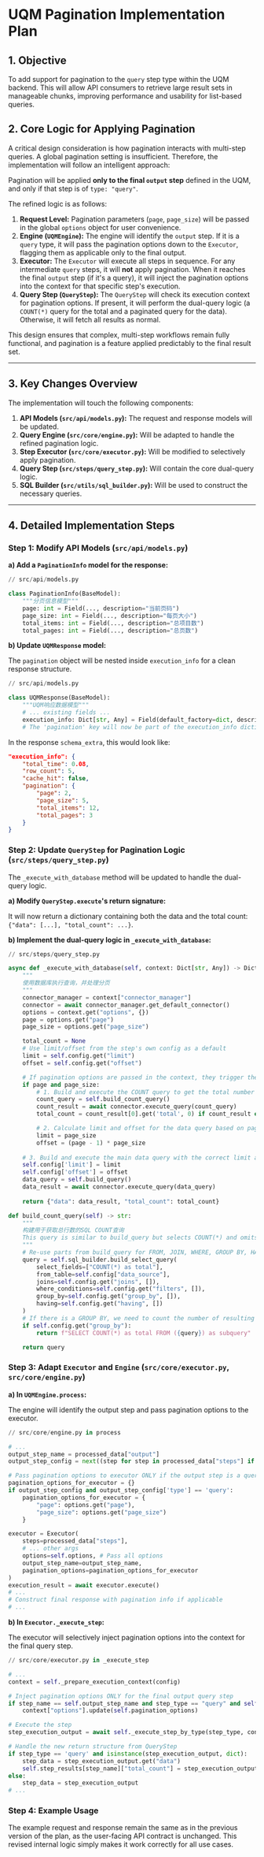 
# UQM Pagination Implementation Plan

## 1. Objective

To add support for pagination to the `query` step type within the UQM backend. This will allow API consumers to retrieve large result sets in manageable chunks, improving performance and usability for list-based queries.

## 2. Core Logic for Applying Pagination

A critical design consideration is how pagination interacts with multi-step queries. A global pagination setting is insufficient. Therefore, the implementation will follow an intelligent approach:

Pagination will be applied **only to the final `output` step** defined in the UQM, and only if that step is of `type: "query"`.

The refined logic is as follows:

1.  **Request Level:** Pagination parameters (`page`, `page_size`) will be passed in the global `options` object for user convenience.
2.  **Engine (`UQMEngine`):** The engine will identify the `output` step. If it is a `query` type, it will pass the pagination options down to the `Executor`, flagging them as applicable only to the final output.
3.  **Executor:** The `Executor` will execute all steps in sequence. For any intermediate `query` steps, it will **not** apply pagination. When it reaches the final `output` step (if it's a query), it will inject the pagination options into the context for that specific step's execution.
4.  **Query Step (`QueryStep`):** The `QueryStep` will check its execution context for pagination options. If present, it will perform the dual-query logic (a `COUNT(*)` query for the total and a paginated query for the data). Otherwise, it will fetch all results as normal.

This design ensures that complex, multi-step workflows remain fully functional, and pagination is a feature applied predictably to the final result set.

---

## 3. Key Changes Overview

The implementation will touch the following components:

1.  **API Models (`src/api/models.py`):** The request and response models will be updated.
2.  **Query Engine (`src/core/engine.py`):** Will be adapted to handle the refined pagination logic.
3.  **Step Executor (`src/core/executor.py`):** Will be modified to selectively apply pagination.
4.  **Query Step (`src/steps/query_step.py`):** Will contain the core dual-query logic.
5.  **SQL Builder (`src/utils/sql_builder.py`):** Will be used to construct the necessary queries.

---

## 4. Detailed Implementation Steps

### Step 1: Modify API Models (`src/api/models.py`)

**a) Add a `PaginationInfo` model for the response:**

```python
// src/api/models.py

class PaginationInfo(BaseModel):
    """分页信息模型"""
    page: int = Field(..., description="当前页码")
    page_size: int = Field(..., description="每页大小")
    total_items: int = Field(..., description="总项目数")
    total_pages: int = Field(..., description="总页数")
```

**b) Update `UQMResponse` model:**

The `pagination` object will be nested inside `execution_info` for a clean response structure.

```python
// src/api/models.py

class UQMResponse(BaseModel):
    """UQM响应数据模型"""
    # ... existing fields ...
    execution_info: Dict[str, Any] = Field(default_factory=dict, description="执行信息")
    # The 'pagination' key will now be part of the execution_info dictionary
```

In the response `schema_extra`, this would look like:
```json
"execution_info": {
    "total_time": 0.08,
    "row_count": 5,
    "cache_hit": false,
    "pagination": {
        "page": 2,
        "page_size": 5,
        "total_items": 12,
        "total_pages": 3
    }
}
```

### Step 2: Update `QueryStep` for Pagination Logic (`src/steps/query_step.py`)

The `_execute_with_database` method will be updated to handle the dual-query logic.

**a) Modify `QueryStep.execute`'s return signature:**

It will now return a dictionary containing both the data and the total count: `{"data": [...], "total_count": ...}`.

**b) Implement the dual-query logic in `_execute_with_database`:**

```python
// src/steps/query_step.py

async def _execute_with_database(self, context: Dict[str, Any]) -> Dict[str, Any]:
    """
    使用数据库执行查询，并处理分页
    """
    connector_manager = context["connector_manager"]
    connector = await connector_manager.get_default_connector()
    options = context.get("options", {})
    page = options.get("page")
    page_size = options.get("page_size")

    total_count = None
    # Use limit/offset from the step's own config as a default
    limit = self.config.get("limit")
    offset = self.config.get("offset")

    # If pagination options are passed in the context, they trigger the pagination logic
    if page and page_size:
        # 1. Build and execute the COUNT query to get the total number of items
        count_query = self.build_count_query()
        count_result = await connector.execute_query(count_query)
        total_count = count_result[0].get('total', 0) if count_result else 0

        # 2. Calculate limit and offset for the data query based on pagination params
        limit = page_size
        offset = (page - 1) * page_size
    
    # 3. Build and execute the main data query with the correct limit and offset
    self.config['limit'] = limit
    self.config['offset'] = offset
    data_query = self.build_query()
    data_result = await connector.execute_query(data_query)
    
    return {"data": data_result, "total_count": total_count}

def build_count_query(self) -> str:
    """
    构建用于获取总行数的SQL COUNT查询
    This query is similar to build_query but selects COUNT(*) and omits ORDER BY, LIMIT, OFFSET.
    """
    # Re-use parts from build_query for FROM, JOIN, WHERE, GROUP BY, HAVING
    query = self.sql_builder.build_select_query(
        select_fields=["COUNT(*) as total"],
        from_table=self.config["data_source"],
        joins=self.config.get("joins", []),
        where_conditions=self.config.get("filters", []),
        group_by=self.config.get("group_by", []),
        having=self.config.get("having", [])
    )
    # If there is a GROUP BY, we need to count the number of resulting groups
    if self.config.get("group_by"):
        return f"SELECT COUNT(*) as total FROM ({query}) as subquery"

    return query
```

### Step 3: Adapt `Executor` and `Engine` (`src/core/executor.py`, `src/core/engine.py`)

**a) In `UQMEngine.process`:**

The engine will identify the output step and pass pagination options to the executor.

```python
// src/core/engine.py in process

# ...
output_step_name = processed_data["output"]
output_step_config = next((step for step in processed_data["steps"] if step["name"] == output_step_name), None)

# Pass pagination options to executor ONLY if the output step is a query
pagination_options_for_executor = {}
if output_step_config and output_step_config['type'] == 'query':
    pagination_options_for_executor = {
        "page": options.get("page"),
        "page_size": options.get("page_size")
    }

executor = Executor(
    steps=processed_data["steps"],
    # ... other args
    options=self.options, # Pass all options
    output_step_name=output_step_name,
    pagination_options=pagination_options_for_executor
)
execution_result = await executor.execute()
# ...
# Construct final response with pagination info if applicable
# ...
```

**b) In `Executor._execute_step`:**

The executor will selectively inject pagination options into the context for the final query step.

```python
// src/core/executor.py in _execute_step

# ...
context = self._prepare_execution_context(config)

# Inject pagination options ONLY for the final output query step
if step_name == self.output_step_name and step_type == "query" and self.pagination_options:
    context["options"].update(self.pagination_options)

# Execute the step
step_execution_output = await self._execute_step_by_type(step_type, config, context)

# Handle the new return structure from QueryStep
if step_type == 'query' and isinstance(step_execution_output, dict):
    step_data = step_execution_output.get("data")
    self.step_results[step_name]["total_count"] = step_execution_output.get("total_count")
else:
    step_data = step_execution_output
# ...
```

### Step 4: Example Usage

The example request and response remain the same as in the previous version of the plan, as the user-facing API contract is unchanged. This revised internal logic simply makes it work correctly for all use cases. 